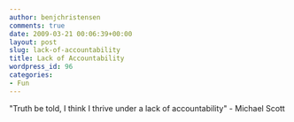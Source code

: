```yaml
---
author: benjchristensen
comments: true
date: 2009-03-21 00:06:39+00:00
layout: post
slug: lack-of-accountability
title: Lack of Accountability
wordpress_id: 96
categories:
- Fun
---
```


"Truth be told, I think I thrive under a lack of accountability" - Michael Scott
